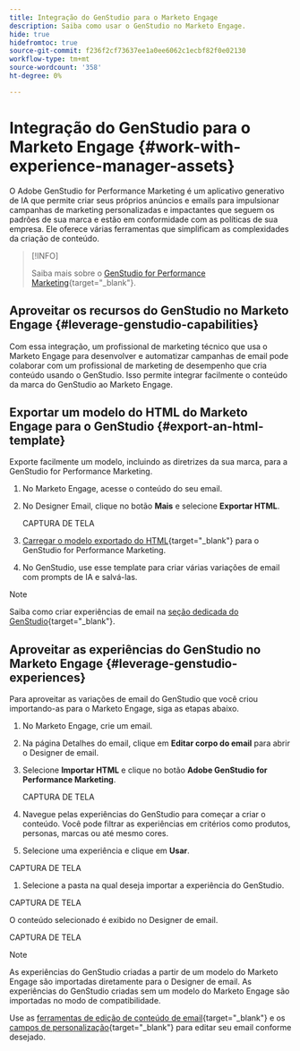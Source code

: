 ```yaml
---
title: Integração do GenStudio para o Marketo Engage
description: Saiba como usar o GenStudio no Marketo Engage.
hide: true
hidefromtoc: true
source-git-commit: f236f2cf73637ee1a0ee6062c1ecbf82f0e02130
workflow-type: tm+mt
source-wordcount: '358'
ht-degree: 0%

---
```


# Integração do GenStudio para o Marketo Engage {#work-with-experience-manager-assets}

O Adobe GenStudio for Performance Marketing é um aplicativo generativo de IA que permite criar seus próprios anúncios e emails para impulsionar campanhas de marketing personalizadas e impactantes que seguem os padrões de sua marca e estão em conformidade com as políticas de sua empresa. Ele oferece várias ferramentas que simplificam as complexidades da criação de conteúdo.

>[!INFO]
>
>Saiba mais sobre o [GenStudio for Performance Marketing](https://experienceleague.adobe.com/pt-br/docs/genstudio-for-performance-marketing/user-guide/home){target="_blank"}.

## Aproveitar os recursos do GenStudio no Marketo Engage {#leverage-genstudio-capabilities}

Com essa integração, um profissional de marketing técnico que usa o Marketo Engage para desenvolver e automatizar campanhas de email pode colaborar com um profissional de marketing de desempenho que cria conteúdo usando o GenStudio. Isso permite integrar facilmente o conteúdo da marca do GenStudio ao Marketo Engage.

## Exportar um modelo do HTML do Marketo Engage para o GenStudio {#export-an-html-template}

Exporte facilmente um modelo, incluindo as diretrizes da sua marca, para a GenStudio for Performance Marketing.

1. No Marketo Engage, acesse o conteúdo do seu email.

1. No Designer Email, clique no botão **Mais** e selecione **Exportar HTML**.

   CAPTURA DE TELA

1. [Carregar o modelo exportado do HTML](https://experienceleague.adobe.com/en/docs/genstudio-for-performance-marketing/user-guide/content/templates/use-templates#templates-from-ajo-and-marketo){target="_blank"} para o GenStudio for Performance Marketing.

1. No GenStudio, use esse template para criar várias variações de email com prompts de IA e salvá-las.

>[!NOTE]
>
>Saiba como criar experiências de email na [seção dedicada do GenStudio](https://experienceleague.adobe.com/en/docs/genstudio-for-performance-marketing/user-guide/create/create-email-experience){target="_blank"}.

## Aproveitar as experiências do GenStudio no Marketo Engage {#leverage-genstudio-experiences}

Para aproveitar as variações de email do GenStudio que você criou importando-as para o Marketo Engage, siga as etapas abaixo.

1. No Marketo Engage, crie um email.

1. Na página Detalhes do email, clique em **Editar corpo do email** para abrir o Designer de email.

1. Selecione **Importar HTML** e clique no botão **Adobe GenStudio for Performance Marketing**.

   CAPTURA DE TELA

1. Navegue pelas experiências do GenStudio para começar a criar o conteúdo. Você pode filtrar as experiências em critérios como produtos, personas, marcas ou até mesmo cores.

1. Selecione uma experiência e clique em **Usar**.

CAPTURA DE TELA

1. Selecione a pasta na qual deseja importar a experiência do GenStudio.

CAPTURA DE TELA

O conteúdo selecionado é exibido no Designer de email.

CAPTURA DE TELA

>[!NOTE]
>
>As experiências do GenStudio criadas a partir de um modelo do Marketo Engage são importadas diretamente para o Designer de email. As experiências do GenStudio criadas sem um modelo do Marketo Engage são importadas no modo de compatibilidade.

Use as [ferramentas de edição de conteúdo de email](/help/marketo/product-docs/email-marketing/email-designer/email-authoring.md#add-structure-and-content){target="_blank"} e os [campos de personalização](/help/marketo/product-docs/email-marketing/email-designer/email-authoring.md#personalize-content){target="_blank"} para editar seu email conforme desejado.
